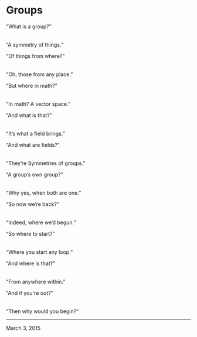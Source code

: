 # Groups

“What is a group?”  
$$\qquad$$ “A symmetry of things.”

“Of things from where?”  
$$\qquad$$ “Oh, those from any place.”

“But where in math?”  
$$\qquad$$ “In math?  A vector space.”

“And what is that?”  
$$\qquad$$ “It’s what a field brings.”

“And what are fields?”  
$$\qquad$$ “They’re Symmetries of groups.”

“A group’s own group?”  
$$\qquad$$ “Why yes, when both are one.”

“So now we’re back?”  
$$\qquad$$ “Indeed, where we’d begun.”

“So where to start?”  
$$\qquad$$ “Where you start any loop.”

“And where is that?”  
$$\qquad$$ “From anywhere within.”

“And if you're out?”  
$$\qquad$$ “Then why would you begin?”

---
March 3, 2015

<script>
MathJax.Hub.Queue(["Typeset",MathJax.Hub]);
</script>

